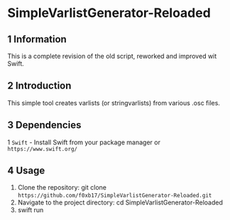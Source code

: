 # SimpleVarlistGenerator-Reloaded

## 1 Information
This is a complete revision of the old script, reworked and improved wit Swift.

## 2 Introduction
This simple tool creates varlists (or stringvarlists) from various .osc files.

## 3 Dependencies
1 ``Swift`` - Install Swift from your package manager or ``https://www.swift.org/``

## 4 Usage
1. Clone the repository: git clone ``https://github.com/f0xb17/SimpleVarlistGenerator-Reloaded.git``
2. Navigate to the project directory: cd SimpleVarlistGenerator-Reloaded
3. swift run

